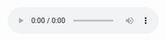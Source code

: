 <audio controls>
<source src="https://github.com/1794919855/1794919855.giuhub.io/blob/main/crackle-sm-1.mp3" type="audio/mpeg">
</audio>
